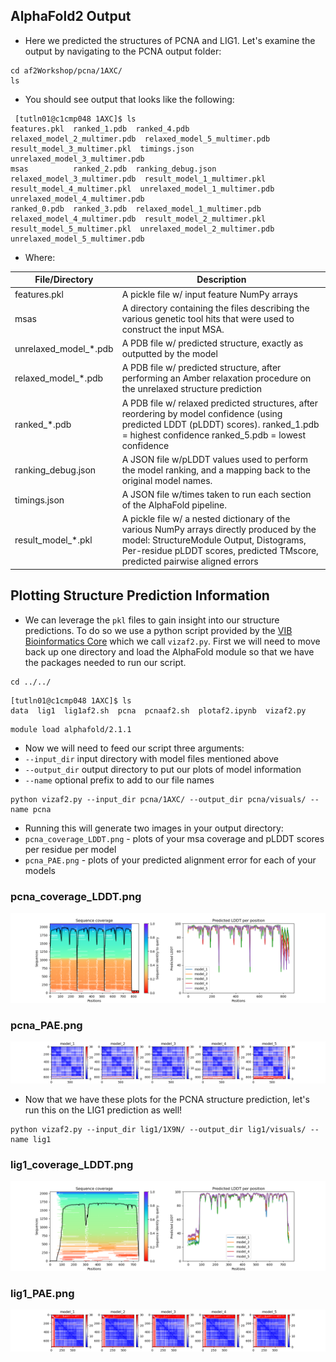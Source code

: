 ## AlphaFold2 Output

- Here we predicted the structures of PCNA and LIG1. Let's examine the output by navigating to the PCNA output folder:
 
 ```
 cd af2Workshop/pcna/1AXC/
 ls 
 ```
 - You should see output that looks like the following:
 
 ```
  [tutln01@c1cmp048 1AXC]$ ls
features.pkl  ranked_1.pdb  ranked_4.pdb                  relaxed_model_2_multimer.pdb  relaxed_model_5_multimer.pdb  result_model_3_multimer.pkl  timings.json                    unrelaxed_model_3_multimer.pdb
msas          ranked_2.pdb  ranking_debug.json            relaxed_model_3_multimer.pdb  result_model_1_multimer.pkl   result_model_4_multimer.pkl  unrelaxed_model_1_multimer.pdb  unrelaxed_model_4_multimer.pdb
ranked_0.pdb  ranked_3.pdb  relaxed_model_1_multimer.pdb  relaxed_model_4_multimer.pdb  result_model_2_multimer.pkl   result_model_5_multimer.pkl  unrelaxed_model_2_multimer.pdb  unrelaxed_model_5_multimer.pdb
 ```
 
 - Where:
 
|File/Directory|Description|
|-|-|
|features.pkl|A pickle file w/ input feature NumPy arrays|
|msas|A directory containing the files describing the various genetic tool hits that were used to construct the input MSA.|
|unrelaxed_model_\*.pdb|A PDB file w/ predicted structure, exactly as outputted by the model|
|relaxed_model_\*.pdb|A PDB file w/ predicted structure, after performing an Amber relaxation procedure on the unrelaxed structure prediction|
|ranked_\*.pdb |A PDB file w/ relaxed predicted structures, after reordering by model confidence (using predicted LDDT (pLDDT) scores). ranked_1.pdb = highest confidence ranked_5.pdb = lowest confidence|
|ranking_debug.json|A JSON file w/pLDDT values used to perform the model ranking, and a mapping back to the original model names.|
|timings.json|A JSON file w/times taken to run each section of the AlphaFold pipeline.|
|result_model_\*.pkl| A pickle file w/ a nested dictionary of the various NumPy arrays directly produced by the model: StructureModule Output, Distograms, Per-residue pLDDT scores, predicted TMscore, predicted pairwise aligned errors |

## Plotting Structure Prediction Information

- We can leverage the `pkl` files to gain insight into our structure predictions. To do so we use a python script provided by the [VIB Bioinformatics Core](https://elearning.bits.vib.be/courses/alphafold/lessons/alphafold-on-the-hpc/topic/alphafold-outputs/) which we call `vizaf2.py`. First we will need to move back up one directory and load the AlphaFold module so that we have the packages needed to run our script.

```
cd ../../
```
```
[tutln01@c1cmp048 1AXC]$ ls
data  lig1  lig1af2.sh  pcna  pcnaaf2.sh  plotaf2.ipynb  vizaf2.py
```
```
module load alphafold/2.1.1
```

- Now we will need to feed our script three arguments:
 - `--input_dir` input directory with model files mentioned above
 - `--output_dir` output directory to put our plots of model information
 - `--name` optional prefix to add to our file names

```
python vizaf2.py --input_dir pcna/1AXC/ --output_dir pcna/visuals/ --name pcna
```

- Running this will generate two images in your output directory:
 - `pcna_coverage_LDDT.png` - plots of your msa coverage and pLDDT scores per residue per model
 - `pcna_PAE.png` - plots of your predicted alignment error for each of your models

### pcna_coverage_LDDT.png

![](images/pcna_coverage_LDDT.png)

### pcna_PAE.png

![](images/pcna_PAE.png)

- Now that we have these plots for the PCNA structure prediction, let's run this on the LIG1 prediction as well!

```
python vizaf2.py --input_dir lig1/1X9N/ --output_dir lig1/visuals/ --name lig1
```
### lig1_coverage_LDDT.png

![](images/lig1_coverage_LDDT.png)

### lig1_PAE.png

![](images/lig1_PAE.png)
